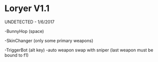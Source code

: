 # Loryer V1.1

UNDETECTED - 1/6/2017

-BunnyHop (space)

-SkinChanger (only some primary weapons)

-TriggerBot (alt key)
  -auto weapon swap with sniper (last weapon must be bound to f1)
